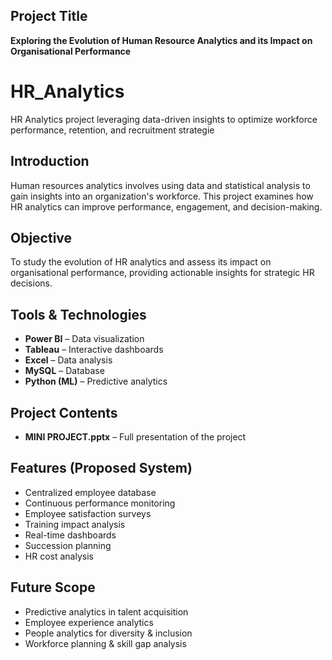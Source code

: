 ## Project Title
**Exploring the Evolution of Human Resource Analytics and its Impact on Organisational Performance**

# HR_Analytics
HR Analytics project leveraging data-driven insights to optimize workforce performance, retention, and recruitment strategie

## Introduction
Human resources analytics involves using data and statistical analysis to gain insights into an organization's workforce. This project examines how HR analytics can improve performance, engagement, and decision-making.

## Objective
To study the evolution of HR analytics and assess its impact on organisational performance, providing actionable insights for strategic HR decisions.

## Tools & Technologies
- **Power BI** – Data visualization
- **Tableau** – Interactive dashboards
- **Excel** – Data analysis
- **MySQL** – Database
- **Python (ML)** – Predictive analytics

## Project Contents
- **MINI PROJECT.pptx** – Full presentation of the project

## Features (Proposed System)
- Centralized employee database
- Continuous performance monitoring
- Employee satisfaction surveys
- Training impact analysis
- Real-time dashboards
- Succession planning
- HR cost analysis

## Future Scope
- Predictive analytics in talent acquisition
- Employee experience analytics
- People analytics for diversity & inclusion
- Workforce planning & skill gap analysis



